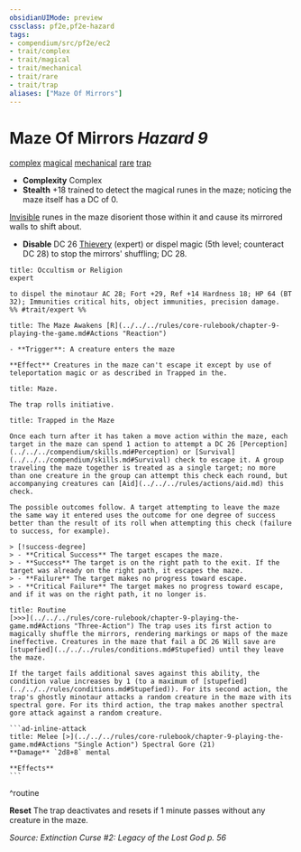 ```yaml
---
obsidianUIMode: preview
cssclass: pf2e,pf2e-hazard
tags:
- compendium/src/pf2e/ec2
- trait/complex
- trait/magical
- trait/mechanical
- trait/rare
- trait/trap
aliases: ["Maze Of Mirrors"]
---
```

# Maze Of Mirrors *Hazard 9*  
[complex](../../../Rules/traits/complex.md)  [magical](../../../Rules/traits/magical.md)  [mechanical](../../../Rules/traits/mechanical.md)  [rare](../../../Rules/traits/rare.md)  [trap](../../../Rules/traits/trap.md)  

- **Complexity** Complex
- **Stealth** +18 trained to detect the magical runes in the maze; noticing the maze itself has a DC of 0.  

[Invisible](../../../Rules/conditions.md#Invisible) runes in the maze disorient those within it and cause its mirrored walls to shift about.

- **Disable** DC 26 [Thievery](../../skills.md#Thievery) (expert) or dispel magic (5th level; counteract DC 28) to stop the mirrors' shuffling; DC 28.  
     
```ad-embed-ability
title: Occultism or Religion
expert  

to dispel the minotaur AC 28; Fort +29, Ref +14 Hardness 18; HP 64 (BT 32); Immunities critical hits, object immunities, precision damage.  
%% #trait/expert %%
```
```ad-embed-ability
title: The Maze Awakens [R](../../../rules/core-rulebook/chapter-9-playing-the-game.md#Actions "Reaction")

- **Trigger**: A creature enters the maze

**Effect** Creatures in the maze can't escape it except by use of teleportation magic or as described in Trapped in the.
```
```ad-embed-ability
title: Maze.

The trap rolls initiative.
```
```ad-embed-ability
title: Trapped in the Maze

Once each turn after it has taken a move action within the maze, each target in the maze can spend 1 action to attempt a DC 26 [Perception](../../../compendium/skills.md#Perception) or [Survival](../../../compendium/skills.md#Survival) check to escape it. A group traveling the maze together is treated as a single target; no more than one creature in the group can attempt this check each round, but accompanying creatures can [Aid](../../../rules/actions/aid.md) this check.

The possible outcomes follow. A target attempting to leave the maze the same way it entered uses the outcome for one degree of success better than the result of its roll when attempting this check (failure to success, for example).

> [!success-degree] 
> - **Critical Success** The target escapes the maze.
> - **Success** The target is on the right path to the exit. If the target was already on the right path, it escapes the maze.
> - **Failure** The target makes no progress toward escape.
> - **Critical Failure** The target makes no progress toward escape, and if it was on the right path, it no longer is.
```

````ad-pf2-summary
title: Routine
[>>>](../../../rules/core-rulebook/chapter-9-playing-the-game.md#Actions "Three-Action") The trap uses its first action to magically shuffle the mirrors, rendering markings or maps of the maze ineffective. Creatures in the maze that fail a DC 26 Will save are [stupefied](../../../rules/conditions.md#Stupefied) until they leave the maze.

If the target fails additional saves against this ability, the condition value increases by 1 (to a maximum of [stupefied](../../../rules/conditions.md#Stupefied)). For its second action, the trap's ghostly minotaur attacks a random creature in the maze with its spectral gore. For its third action, the trap makes another spectral gore attack against a random creature.

```ad-inline-attack
title: Melee [>](../../../rules/core-rulebook/chapter-9-playing-the-game.md#Actions "Single Action") Spectral Gore (21)
**Damage** `2d8+8` mental 
 
**Effects**
```
````
^routine

**Reset** The trap deactivates and resets if 1 minute passes without any creature in the maze.  

*Source: Extinction Curse #2: Legacy of the Lost God p. 56*

